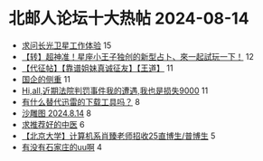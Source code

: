 # 北邮人论坛十大热帖 2024-08-14

- [求问长光卫星工作体验](https://bbs.byr.cn/article/Job/2214889) 15
- [【转】超神准！星座小王子独创的新型占卜、來一起試玩一下！](https://bbs.byr.cn/article/Constellations/326533) 12
- [【代征帖】【靠谱姐妹真诚征友】【王道】](https://bbs.byr.cn/article/Friends/2055341) 11
- [国企的侧重](https://bbs.byr.cn/article/WorkLife/1218750) 11
- [Hi,all,近期法院判罚事件我的遭遇,我也是损失9000](https://bbs.byr.cn/article/Picture/3366821) 11
- [有什么替代迅雷的下载工具吗？](https://bbs.byr.cn/article/Talking/6422819) 8
- [沙雕图 2024.8.14](https://bbs.byr.cn/article/Joke/731951) 8
- [求推荐好的中医](https://bbs.byr.cn/article/Health/232640) 6
- [【北京大学】计算机系肖臻老师招收25直博生/普博生](https://bbs.byr.cn/article/Paper/48615) 5
- [有没有石家庄的uu啊](https://bbs.byr.cn/article/Hebei/250947) 4


